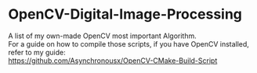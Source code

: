 # OpenCV-Digital-Image-Processing
A list of my own-made OpenCV most important Algorithm.<br>
For a guide on how to compile those scripts, if you have OpenCV installed, refer to my guide:<br>
https://github.com/Asynchronousx/OpenCV-CMake-Build-Script
